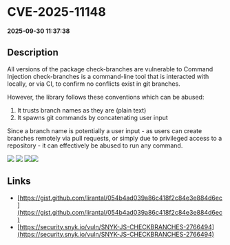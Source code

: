 # CVE-2025-11148

**2025-09-30 11:37:38**

## Description
All versions of the package check-branches are vulnerable to Command Injection check-branches is a command-line tool that is interacted with locally, or via CI, to confirm no conflicts exist in git branches.However, the library follows these conventions which can be abused:1. It trusts branch names as they are (plain text)2. It spawns git commands by concatenating user inputSince a branch name is potentially a user input - as users can create branches remotely via pull requests, or simply due to privileged access to a repository - it can effectively be abused to run any command.

![](https://img.shields.io/static/v1?label=Score&message=9.8&color=red)
![](https://img.shields.io/static/v1?label=Severity&message=CRITICAL&color=red)
![](https://img.shields.io/static/v1?label=CWE&message=RCE&color=green)![](https://img.shields.io/static/v1?label=CWE&message=RCE&color=green)

## Links
- [https://gist.github.com/lirantal/054b4ad039a86c418f2c84e3e884d6ec](https://gist.github.com/lirantal/054b4ad039a86c418f2c84e3e884d6ec)
- [https://security.snyk.io/vuln/SNYK-JS-CHECKBRANCHES-2766494](https://security.snyk.io/vuln/SNYK-JS-CHECKBRANCHES-2766494)
